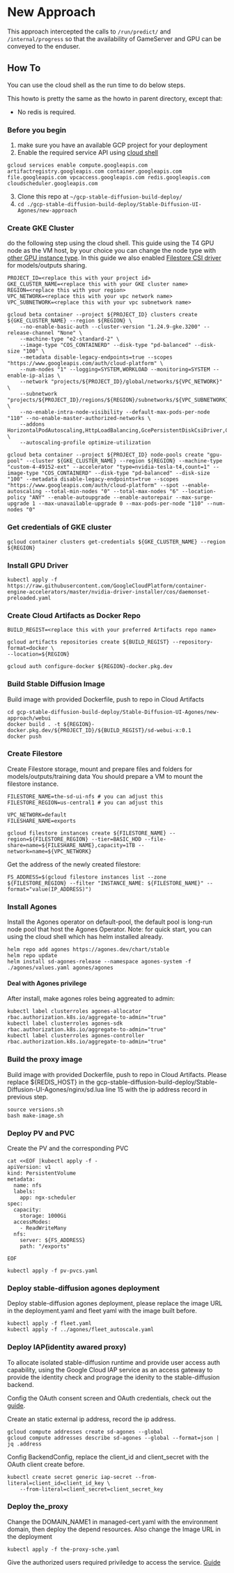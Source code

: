 # New Approach

This approach intercepted the calls to `/run/predict/` and `/internal/progress` so that the availability of GameServer and GPU can be conveyed to the enduser. 

## How To

You can use the cloud shell as the run time to do below steps.

This howto is pretty the same as the howto in parent directory, except that: 

- No redis is required.


### Before you begin

1. make sure you have an available GCP project for your deployment
2. Enable the required service API using [cloud shell](https://cloud.google.com/shell/docs/run-gcloud-commands)
```
gcloud services enable compute.googleapis.com artifactregistry.googleapis.com container.googleapis.com file.googleapis.com vpcaccess.googleapis.com redis.googleapis.com cloudscheduler.googleapis.com
```
3. Clone this repo at `~/gcp-stable-diffusion-build-deploy/`
4. `cd ./gcp-stable-diffusion-build-deploy/Stable-Diffusion-UI-Agones/new-approach`

### Create GKE Cluster
do the following step using the cloud shell. This guide using the T4 GPU node as the VM host, by your choice you can change the node type with [other GPU instance type](https://cloud.google.com/compute/docs/gpus).
In this guide we also enabled [Filestore CSI driver](https://cloud.google.com/kubernetes-engine/docs/how-to/persistent-volumes/filestore-csi-driver) for models/outputs sharing.

```
PROJECT_ID=<replace this with your project id>
GKE_CLUSTER_NAME=<replace this with your GKE cluster name>
REGION=<replace this with your region>
VPC_NETWORK=<replace this with your vpc network name>
VPC_SUBNETWORK=<replace this with your vpc subnetwork name>

gcloud beta container --project ${PROJECT_ID} clusters create ${GKE_CLUSTER_NAME} --region ${REGION} \
    --no-enable-basic-auth --cluster-version "1.24.9-gke.3200" --release-channel "None" \
    --machine-type "e2-standard-2" \
    --image-type "COS_CONTAINERD" --disk-type "pd-balanced" --disk-size "100" \
    --metadata disable-legacy-endpoints=true --scopes "https://www.googleapis.com/auth/cloud-platform" \
    --num-nodes "1" --logging=SYSTEM,WORKLOAD --monitoring=SYSTEM --enable-ip-alias \
    --network "projects/${PROJECT_ID}/global/networks/${VPC_NETWORK}" \
    --subnetwork "projects/${PROJECT_ID}/regions/${REGION}/subnetworks/${VPC_SUBNETWORK}" \
    --no-enable-intra-node-visibility --default-max-pods-per-node "110" --no-enable-master-authorized-networks \
    --addons HorizontalPodAutoscaling,HttpLoadBalancing,GcePersistentDiskCsiDriver,GcpFilestoreCsiDriver \
    --autoscaling-profile optimize-utilization

gcloud beta container --project ${PROJECT_ID} node-pools create "gpu-pool" --cluster ${GKE_CLUSTER_NAME} --region ${REGION} --machine-type "custom-4-49152-ext" --accelerator "type=nvidia-tesla-t4,count=1" --image-type "COS_CONTAINERD" --disk-type "pd-balanced" --disk-size "100" --metadata disable-legacy-endpoints=true --scopes "https://www.googleapis.com/auth/cloud-platform" --spot --enable-autoscaling --total-min-nodes "0" --total-max-nodes "6" --location-policy "ANY" --enable-autoupgrade --enable-autorepair --max-surge-upgrade 1 --max-unavailable-upgrade 0 --max-pods-per-node "110" --num-nodes "0"
```

### Get credentials of GKE cluster
```
gcloud container clusters get-credentials ${GKE_CLUSTER_NAME} --region ${REGION}
```

### Install GPU Driver
```
kubectl apply -f https://raw.githubusercontent.com/GoogleCloudPlatform/container-engine-accelerators/master/nvidia-driver-installer/cos/daemonset-preloaded.yaml
```

### Create Cloud Artifacts as Docker Repo
```
BUILD_REGIST=<replace this with your preferred Artifacts repo name>

gcloud artifacts repositories create ${BUILD_REGIST} --repository-format=docker \
--location=${REGION}

gcloud auth configure-docker ${REGION}-docker.pkg.dev
```


### Build Stable Diffusion Image
Build image with provided Dockerfile, push to repo in Cloud Artifacts

```
cd gcp-stable-diffusion-build-deploy/Stable-Diffusion-UI-Agones/new-approach/webui
docker build . -t ${REGION}-docker.pkg.dev/${PROJECT_ID}/${BUILD_REGIST}/sd-webui-x:0.1
docker push 

```

### Create Filestore
Create Filestore storage, mount and prepare files and folders for models/outputs/training data
You should prepare a VM to mount the filestore instance.

```
FILESTORE_NAME=the-sd-ui-nfs # you can adjust this
FILESTORE_REGION=us-central1 # you can adjust this

VPC_NETWORK=default
FILESHARE_NAME=exports

gcloud filestore instances create ${FILESTORE_NAME} --region=${FILESTORE_REGION} --tier=BASIC_HDD --file-share=name=${FILESHARE_NAME},capacity=1TB --network=name=${VPC_NETWORK}
```
Get the address of the newly created filestore:

```
FS_ADDRESS=$(gcloud filestore instances list --zone ${FILESTORE_REGION} --filter "INSTANCE_NAME: ${FILESTORE_NAME}" --format="value(IP_ADDRESS)")
```

### Install Agones
Install the Agones operator on default-pool, the default pool is long-run node pool that host the Agones Operator.
Note: for quick start, you can using the cloud shell which has helm installed already.
```
helm repo add agones https://agones.dev/chart/stable
helm repo update
helm install sd-agones-release --namespace agones-system -f ./agones/values.yaml agones/agones
```

#### Deal with Agones privilege

After install, make agones roles being aggreated to admin:
```
kubectl label clusterroles agones-allocator rbac.authorization.k8s.io/aggregate-to-admin="true"
kubectl label clusterroles agones-sdk rbac.authorization.k8s.io/aggregate-to-admin="true" 
kubectl label clusterroles agones-controller rbac.authorization.k8s.io/aggregate-to-admin="true" 
```

### Build the proxy image
Build image with provided Dockerfile, push to repo in Cloud Artifacts. Please replace ${REDIS_HOST} in the gcp-stable-diffusion-build-deploy/Stable-Diffusion-UI-Agones/nginx/sd.lua line 15 with the ip address record in previous step.

```
source versions.sh
bash make-image.sh
```

### Deploy PV and PVC

Create the PV and the corresponding PVC

```
cat <<EOF |kubectl apply -f -
apiVersion: v1
kind: PersistentVolume
metadata:
  name: nfs
  labels:
    app: ngx-scheduler
spec:
  capacity:
    storage: 1000Gi
  accessModes:
    - ReadWriteMany
  nfs:
    server: ${FS_ADDRESS}
    path: "/exports"

EOF

kubectl apply -f pv-pvcs.yaml
```


### Deploy stable-diffusion agones deployment
Deploy stable-diffusion agones deployment, please replace the image URL in the deployment.yaml and fleet yaml with the image built before.
```
kubectl apply -f fleet.yaml
kubectl apply -f ../agones/fleet_autoscale.yaml
```



### Deploy IAP(identity awared proxy)
To allocate isolated stable-diffusion runtime and provide user access auth capability, using the Google Cloud IAP service as an access gateway to provide the identity check and prograge the idenity to the stable-diffusion backend.

Config the OAuth consent screen and OAuth credentials, check out the [guide](https://cloud.google.com/iap/docs/enabling-kubernetes-howto#oauth-configure).

Create an static external ip address, record the ip address.
```
gcloud compute addresses create sd-agones --global
gcloud compute addresses describe sd-agones --global --format=json | jq .address
```

Config BackendConfig, replace the client_id and client_secret with the OAuth client create before.
```
kubectl create secret generic iap-secret --from-literal=client_id=client_id_key \
    --from-literal=client_secret=client_secret_key
```

### Deploy the_proxy
Change the DOMAIN_NAME1 in managed-cert.yaml with the environment domain, then deploy the depend resources.
Also change the Image URL in the deployment
```
kubectl apply -f the-proxy-sche.yaml
```

Give the authorized users required priviledge to access the service. [Guide](https://cloud.google.com/iap/docs/enabling-kubernetes-howto#iap-access)

